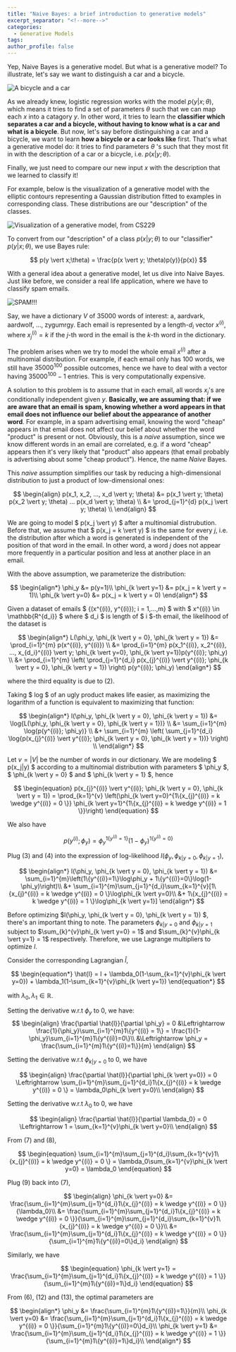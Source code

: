 ```yaml
---
title: "Naive Bayes: a brief introduction to generative models"
excerpt_separator: "<!--more-->"
categories:
  - Generative Models
tags:
author_profile: false
---
```


Yep, Naive Bayes is a generative model. But what is a generative model? To illustrate, let's say we want to distinguish a car and a bicycle. 

![A bicycle and a car](/assets/images/2020-03-12-naive-bayes/bikeAndCar.jpg)

As we already knew, logistic regression works with the model $p(y \vert x; \theta)$, which means it tries to find a set of parameters $\theta$ such that we can map each $x$ into a catagory $y$. In other word, it tries to learn the **classifier which separates a car and a bicycle, without having to know what is a car and what is a bicycle**. But now, let's say before distinguishing a car and a bicycle, we want to learn **how a bicycle or a car looks like** first. That's what a generative model do: it tries to find parameters $\theta$ 's such that they most fit in with the description of a car or a bicycle, i.e. $p(x \vert y; \theta)$.

Finally, we just need to compare our new input $x$ with the description that we learned to classify it!

For example, below is the visualization of a generative model with the elliptic contours representing a Gaussian distribution fitted to examples in corresponding class. These distributions are our "description" of the classes.

![Visualization of a generative model, from CS229](/assets/images/2020-03-12-naive-bayes/generativeVisual.png)

To convert from our "description" of a class $p(x \vert y; \theta)$ to our "classifier" $p(y \vert x; \theta)$, we use Bayes rule:

$$
p(y \vert x;\theta) = \frac{p(x \vert y; \theta)p(y)}{p(x)}
$$

With a general idea about a generative model, let us dive into Naive Bayes. Just like before, we consider a real life application, where we have to classify spam emails.

![SPAM!!!](/assets/images/2020-03-12-naive-bayes/spamMeat.jpeg)

Say, we have a dictionary $V$ of 35000 words of interest: a, aardvark, aardwolf, ..., zygumrgy. Each email is represented by a length-$d_i$ vector $x^{(i)}$, where $x_{j}^{(i)} = k$ if the $j$-th word in the email is the $k$-th word in the dictionary.

The problem arises when we try to model the whole email $x^{(i)}$ after a multinomial distribution. For example, if each email only has $100$ words, we still have $35000^{100}$ possible outcomes, hence we have to deal with a vector having $35000^{100}-1$ entries. This is very computationally expensive.

A solution to this problem is to assume that in each email, all words $x_j$'s are conditionally independent given $y$. **Basically, we are assuming that: if we are aware that an email is spam, knowing whether a word appears in that email does not influence our belief about the appearance of another word**. For example, in a spam advertising email, knowing the word "cheap" appears in that email does not affect our belief about whether the word "product" is present or not. Obviously, this is a *naive* assumption, since we know different words in an email are correlated, e.g. if a word "cheap" appears then it's very likely that "product" also appears (that email probably is advertising about some "cheap product"). Hence, the name *Naive* Bayes.

This *naive* assumption simplifies our task by reducing a high-dimensional distribution to just a product of low-dimensional ones:

$$
\begin{align}
p(x_1, x_2, ..., x_d \vert y; \theta)
&= p(x_1 \vert y; \theta) p(x_2 \vert y; \theta) ... p(x_d \vert y; \theta) \\
&= \prod_{j=1}^{d} p(x_j \vert y; \theta) \\
\end{align}
$$

We are going to model $ p(x_j \vert y) $ after a multinomial distrubution. Before that, we assume that $ p(x_j = k \vert y) $ is the same for every $j$, i.e. the distribution after which a word is generated is independent of the position of that word in the email. In other word, a word $j$ does not appear more frequently in a particular position and less at another place in an email. 

With the above assumption, we parameterize the distribution:

$$
\begin{align*}
\phi_y &= p(y=1)\\
\phi_{k \vert y=1} &= p(x_j = k \vert y = 1)\\
\phi_{k \vert y=0} &= p(x_j = k \vert y = 0)
\end{align*}
$$

Given a dataset of emails $ \{(x^{(i)}, y^{(i)}); i = 1,...,m\} $ with $ x^{(i)} \in \mathbb{R^{d_i}} $ where $ d_i $ is length of $ i $-th email, the likelihood of the dataset is

$$
\begin{align*}
L(\phi_y, \phi_{k \vert y = 0}, \phi_{k \vert y = 1}) 
&= \prod_{i=1}^{m} p(x^{(i)}, y^{(i)}) \\ 
&= \prod_{i=1}^{m} p(x_1^{(i)}, x_2^{(i)}, ..., x_{d_i}^{(i)} \vert y; \phi_{k \vert y=0}, \phi_{k \vert y=1})p(y^{(i)}; \phi_y) \\
&= \prod_{i=1}^{m} \left( \prod_{j=1}^{d_i} p(x_{j}^{(i)} \vert y^{(i)}; \phi_{k \vert y = 0}, \phi_{k \vert y = 1}) \right) p(y^{(i)}; \phi_y)
\end{align*}
$$

where the third equality is due to $(2)$.

Taking $ log $ of an ugly product makes life easier, as maximizing the logarithm of a function is equivalent to maximizing that function:

$$
\begin{align*}
l(\phi_y, \phi_{k \vert y = 0}, \phi_{k \vert y = 1})
&= \log{L(\phi_y, \phi_{k \vert y = 0}, \phi_{k \vert y = 1})} \\
&= \sum_{i=1}^{m} \log{p(y^{(i)}; \phi_y)} \\ &+ \sum_{i=1}^{m} \left( \sum_{j=1}^{d_i} \log{p(x_{j}^{(i)} \vert y^{(i)}; \phi_{k \vert y = 0}, \phi_{k \vert y = 1})} \right) \\
\end{align*}
$$

Let $v = \vert V \vert$ be the number of words in our dictionary. We are modeling $ p(x_j|y) $ according to a multinomial distribution with parameters 
$ \phi_y $, $ \phi_{k \vert y = 0} $ and $ \phi_{k \vert y = 1} $, hence

$$
\begin{equation}
p(x_{j}^{(i)} \vert y^{(i)}; \phi_{k \vert y = 0}, \phi_{k \vert y = 1}) = \prod_{k=1}^{v} \left(\phi_{k \vert y=0}^{1\{x_{j}^{(i)} = k \wedge y^{(i)} = 0 \}} \phi_{k \vert y=1}^{1\{x_{j}^{(i)} = k \wedge y^{(i)} = 1 \}}\right)
\end{equation}
$$

We also have

$$
\begin{equation}
p(y^{(i)}; \phi_y) = \phi_y^{1\{y^{(i)} = 1\}}(1-\phi_y)^{1\{y^{(i)} = 0\}}
\end{equation}
$$

Plug $(3)$ and $(4)$ into the expression of log-likelihood $l(\phi_y, \phi_{k \vert y = 0}, \phi_{k \vert y = 1})$,

$$
\begin{align*}
l(\phi_y, \phi_{k \vert y = 0}, \phi_{k \vert y = 1}) 
&= \sum_{i=1}^{m}\left(1\{y^{(i)}=1\}\log\phi_y + 1\{y^{(i)}=0\}\log(1-\phi_y)\right)\\
&+ \sum_{i=1}^{m}\sum_{j=1}^{d_i}\sum_{k=1}^{v}[1\{x_{j}^{(i)} = k \wedge y^{(i)} = 0 \}\log\phi_{k \vert y=0}\\
&+ 1\{x_{j}^{(i)} = k \wedge y^{(i)} = 1 \}\log\phi_{k \vert y=1}]
\end{align*}
$$

Before optimizing $l(\phi_y, \phi_{k \vert y = 0}, \phi_{k \vert y = 1}) $, there's an important thing to note. The parameters $\phi_{k \vert y=0}$ and $\phi_{k \vert y=1}$ subject to $\sum_{k}^{v}\phi_{k \vert y=0} = 1$ and $\sum_{k}^{v}\phi_{k \vert y=1} = 1$ respectively. Therefore, we use Lagrange multipliers to optimize $l$.

Consider the corresponding Lagrangian $\hat{l}$, 

$$
\begin{equation*}
\hat{l} = l + \lambda_0(1-\sum_{k=1}^{v}\phi_{k \vert y=0}) + \lambda_1(1-\sum_{k=1}^{v}\phi_{k \vert y=1})
\end{equation*}
$$

with $\lambda_0, \lambda_1 \in \mathbb{R}$.

Setting the derivative w.r.t $\phi_y$ to $0$, we have:
$$
\begin{align}
\frac{\partial \hat{l}}{\partial \phi_y} = 0 
&\Leftrightarrow \frac{1}{\phi_y}\sum_{i=1}^{m}1\{y^{(i)} = 1\} = \frac{1}{1-\phi_y}\sum_{i=1}^{m}1\{y^{(i)}=0\}\\
&\Leftrightarrow \phi_y = \frac{\sum_{i=1}^{m}1\{y^{(i)}=1\}}{m}
\end{align}
$$

Setting the derivative w.r.t $\phi_{k \vert y=0}$ to $0$, we have

$$
\begin{align}
\frac{\partial \hat{l}}{\partial \phi_{k \vert y=0}} = 0 \Leftrightarrow \sum_{i=1}^{m}\sum_{j=1}^{d_i}1\{x_{j}^{(i)} = k \wedge y^{(i)} = 0 \} = \lambda_0\phi_{k \vert y=0}\\
\end{align}
$$

Setting the derivative w.r.t $\lambda_0$ to $0$, we have

$$
\begin{align}
\frac{\partial \hat{l}}{\partial \lambda_0} = 0 \Leftrightarrow 1 = \sum_{k=1}^{v}\phi_{k \vert y=0}\\
\end{align}
$$

From $(7)$ and $(8)$,

$$
\begin{equation}
\sum_{i=1}^{m}\sum_{j=1}^{d_i}\sum_{k=1}^{v}1\{x_{j}^{(i)} = k \wedge y^{(i)} = 0 \} = \lambda_0\sum_{k=1}^{v}\phi_{k \vert y=0} = \lambda_0
\end{equation}
$$

Plug $(9)$ back into $(7)$,

$$
\begin{align}
\phi_{k \vert y=0} 
&= \frac{\sum_{i=1}^{m}\sum_{j=1}^{d_i}1\{x_{j}^{(i)} = k \wedge y^{(i)} = 0 \}}{\lambda_0}\\
&= \frac{\sum_{i=1}^{m}\sum_{j=1}^{d_i}1\{x_{j}^{(i)} = k \wedge y^{(i)} = 0 \}}{\sum_{i=1}^{m}\sum_{j=1}^{d_i}\sum_{k=1}^{v}1\{x_{j}^{(i)} = k \wedge y^{(i)} = 0 \}}\\
&= \frac{\sum_{i=1}^{m}\sum_{j=1}^{d_i}1\{x_{j}^{(i)} = k \wedge y^{(i)} = 0 \}}{\sum_{i=1}^{m}1\{y^{(i)}=0\}d_i}
\end{align}
$$

Similarly, we have

$$
\begin{equation}
\phi_{k \vert y=1} = \frac{\sum_{i=1}^{m}\sum_{j=1}^{d_i}1\{x_{j}^{(i)} = k \wedge y^{(i)} = 1 \}}{\sum_{i=1}^{m}1\{y^{(i)}=1\}d_i}
\end{equation}
$$

From $(6)$, $(12)$ and $(13)$, the optimal parameters are

$$
\begin{align*}
\phi_y &= \frac{\sum_{i=1}^{m}1\{y^{(i)}=1\}}{m}\\
\phi_{k \vert y=0} &= \frac{\sum_{i=1}^{m}\sum_{j=1}^{d_i}1\{x_{j}^{(i)} = k \wedge y^{(i)} = 0 \}}{\sum_{i=1}^{m}1\{y^{(i)}=0\}d_i}\\
\phi_{k \vert y=1} &= \frac{\sum_{i=1}^{m}\sum_{j=1}^{d_i}1\{x_{j}^{(i)} = k \wedge y^{(i)} = 1 \}}{\sum_{i=1}^{m}1\{y^{(i)}=1\}d_i}\\
\end{align*}
$$ 

